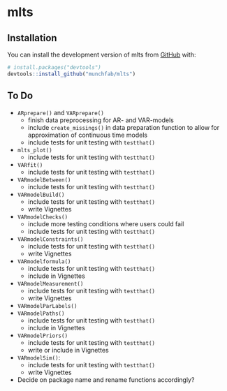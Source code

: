 # mlts

<!-- badges: start -->
<!-- badges: end -->

## Installation

You can install the development version of mlts from [GitHub](https://github.com/) with:

```r
# install.packages("devtools")
devtools::install_github("munchfab/mlts")
```

## To Do

* `ARprepare()` and `VARprepare()` 
  * finish data preprocessing for AR- and VAR-models
  * include `create_missings()` in data preparation function to allow for approximation of continuous time models
  * include tests for unit testing with `testthat()`
* `mlts_plot()` 
  * include tests for unit testing with `testthat()`
* `VARfit()` 
  * include tests for unit testing with `testthat()`
* `VARmodelBetween()` 
  * include tests for unit testing with `testthat()`
* `VARmodelBuild()` 
  * include tests for unit testing with `testthat()`
  * write Vignettes
* `VARmodelChecks()` 
  * include more testing conditions where users could fail
  * include tests for unit testing with `testthat()`
* `VARmodelConstraints()` 
  * include tests for unit testing with `testthat()`
  * write Vignettes
* `VARmodelformula()` 
  * include tests for unit testing with `testthat()`
  * include in Vignettes
* `VARmodelMeasurement()` 
  * include tests for unit testing with `testthat()`
  * write Vignettes
* `VARmodelParLabels()`
* `VARmodelPaths()` 
  * include tests for unit testing with `testthat()`
  * include in Vignettes
* `VARmodelPriors()` 
  * include tests for unit testing with `testthat()`
  * write or include in Vignettes
* `VARmodelSim()`: 
  * include tests for unit testing with `testthat()`
  * write Vignettes
* Decide on package name and rename functions accordingly?

